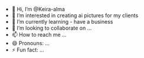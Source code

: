 - 👋 Hi, I’m @Keira-alma
- 👀 I’m interested in creating ai pictures for my clients
- 🌱 I’m currently learning - have a business
- 💞️ I’m looking to collaborate on ...
- 📫 How to reach me ...
- 😄 Pronouns: ...
- ⚡ Fun fact: ...

<!---
Keira-alma/Keira-alma is a ✨ special ✨ repository because its `README.md` (this file) appears on your GitHub profile.
You can click the Preview link to take a look at your changes.
--->
